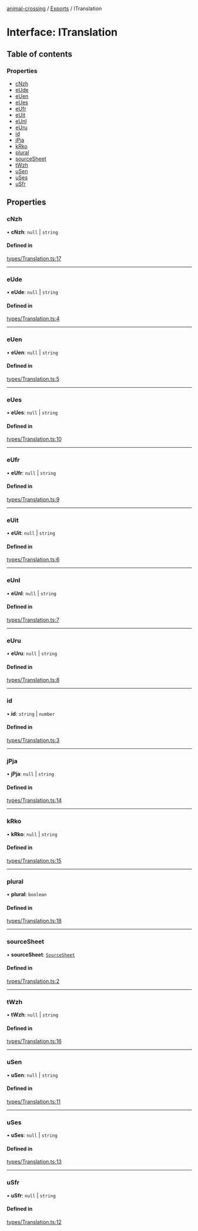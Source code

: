 [animal-crossing](../README.md) / [Exports](../modules.md) / ITranslation

# Interface: ITranslation

## Table of contents

### Properties

- [cNzh](ITranslation.md#cnzh)
- [eUde](ITranslation.md#eude)
- [eUen](ITranslation.md#euen)
- [eUes](ITranslation.md#eues)
- [eUfr](ITranslation.md#eufr)
- [eUit](ITranslation.md#euit)
- [eUnl](ITranslation.md#eunl)
- [eUru](ITranslation.md#euru)
- [id](ITranslation.md#id)
- [jPja](ITranslation.md#jpja)
- [kRko](ITranslation.md#krko)
- [plural](ITranslation.md#plural)
- [sourceSheet](ITranslation.md#sourcesheet)
- [tWzh](ITranslation.md#twzh)
- [uSen](ITranslation.md#usen)
- [uSes](ITranslation.md#uses)
- [uSfr](ITranslation.md#usfr)

## Properties

### cNzh

• **cNzh**: ``null`` \| `string`

#### Defined in

[types/Translation.ts:17](https://github.com/Norviah/animal-crossing/blob/3810f6b/module/types/Translation.ts#L17)

___

### eUde

• **eUde**: ``null`` \| `string`

#### Defined in

[types/Translation.ts:4](https://github.com/Norviah/animal-crossing/blob/3810f6b/module/types/Translation.ts#L4)

___

### eUen

• **eUen**: ``null`` \| `string`

#### Defined in

[types/Translation.ts:5](https://github.com/Norviah/animal-crossing/blob/3810f6b/module/types/Translation.ts#L5)

___

### eUes

• **eUes**: ``null`` \| `string`

#### Defined in

[types/Translation.ts:10](https://github.com/Norviah/animal-crossing/blob/3810f6b/module/types/Translation.ts#L10)

___

### eUfr

• **eUfr**: ``null`` \| `string`

#### Defined in

[types/Translation.ts:9](https://github.com/Norviah/animal-crossing/blob/3810f6b/module/types/Translation.ts#L9)

___

### eUit

• **eUit**: ``null`` \| `string`

#### Defined in

[types/Translation.ts:6](https://github.com/Norviah/animal-crossing/blob/3810f6b/module/types/Translation.ts#L6)

___

### eUnl

• **eUnl**: ``null`` \| `string`

#### Defined in

[types/Translation.ts:7](https://github.com/Norviah/animal-crossing/blob/3810f6b/module/types/Translation.ts#L7)

___

### eUru

• **eUru**: ``null`` \| `string`

#### Defined in

[types/Translation.ts:8](https://github.com/Norviah/animal-crossing/blob/3810f6b/module/types/Translation.ts#L8)

___

### id

• **id**: `string` \| `number`

#### Defined in

[types/Translation.ts:3](https://github.com/Norviah/animal-crossing/blob/3810f6b/module/types/Translation.ts#L3)

___

### jPja

• **jPja**: ``null`` \| `string`

#### Defined in

[types/Translation.ts:14](https://github.com/Norviah/animal-crossing/blob/3810f6b/module/types/Translation.ts#L14)

___

### kRko

• **kRko**: ``null`` \| `string`

#### Defined in

[types/Translation.ts:15](https://github.com/Norviah/animal-crossing/blob/3810f6b/module/types/Translation.ts#L15)

___

### plural

• **plural**: `boolean`

#### Defined in

[types/Translation.ts:18](https://github.com/Norviah/animal-crossing/blob/3810f6b/module/types/Translation.ts#L18)

___

### sourceSheet

• **sourceSheet**: [`SourceSheet`](../enums/internal_.SourceSheet-1.md)

#### Defined in

[types/Translation.ts:2](https://github.com/Norviah/animal-crossing/blob/3810f6b/module/types/Translation.ts#L2)

___

### tWzh

• **tWzh**: ``null`` \| `string`

#### Defined in

[types/Translation.ts:16](https://github.com/Norviah/animal-crossing/blob/3810f6b/module/types/Translation.ts#L16)

___

### uSen

• **uSen**: ``null`` \| `string`

#### Defined in

[types/Translation.ts:11](https://github.com/Norviah/animal-crossing/blob/3810f6b/module/types/Translation.ts#L11)

___

### uSes

• **uSes**: ``null`` \| `string`

#### Defined in

[types/Translation.ts:13](https://github.com/Norviah/animal-crossing/blob/3810f6b/module/types/Translation.ts#L13)

___

### uSfr

• **uSfr**: ``null`` \| `string`

#### Defined in

[types/Translation.ts:12](https://github.com/Norviah/animal-crossing/blob/3810f6b/module/types/Translation.ts#L12)
